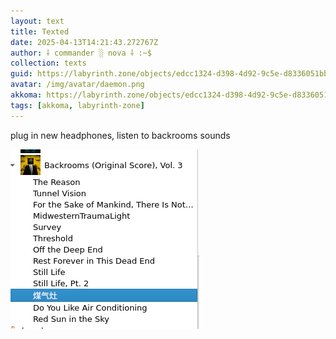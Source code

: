 ```yaml
---
layout: text
title: Texted
date: 2025-04-13T14:21:43.272767Z
author: ⸸ commander ░ nova ⸸ :~$
collection: texts
guid: https://labyrinth.zone/objects/edcc1324-d398-4d92-9c5e-d8336051bb6f
avatar: /img/avatar/daemon.png
akkoma: https://labyrinth.zone/objects/edcc1324-d398-4d92-9c5e-d8336051bb6f
tags: [akkoma, labyrinth-zone]
---
```


<p>plug in new headphones, listen to backrooms sounds</p><img src="/assets/text_media/7b7b6b0af2622f444c24a7c039f66bd4a531c1c589ce78964189d3ba2b7a0405.png" alt="" />
